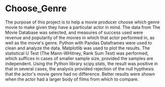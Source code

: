 # Choose_Genre
The purpose of this project is to help a movie producer choose which genre movie to make given they have a particular actor in mind. The data from The Movie Database was selected, and measures of success used were revenue and popularity of the movies in which that actor performed in, as well as the movie's genre. Python with Pandas Dataframes were used to clean and analyze the data. Matplotlib was used to plot the results. The statistical U Test (The Mann-WHitney, Rank Sum Test) was performed, which suffices in cases of smaller sample size, provided the samples are independent. Using the Python library scipy.stats, the result was positive in that in several cases, the analysis provided rejection of the null hypthesis that the actor's movie genre had no difference. Better results were shown when the actor had a larger body of films from which to compare.